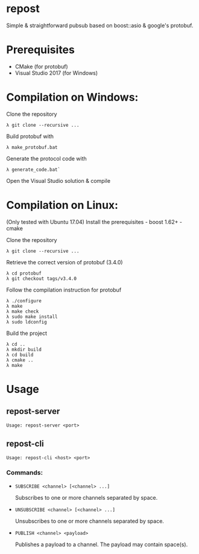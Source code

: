 # repost
Simple &amp; straightforward pubsub based on boost::asio & google's protobuf.

# Prerequisites
 * CMake (for protobuf)
 * Visual Studio 2017 (for Windows)

# Compilation on Windows:

Clone the repository

    λ git clone --recursive ...
    
Build protobuf with 

    λ make_protobuf.bat
    
Generate the protocol code with

    λ generate_code.bat`
    
Open the Visual Studio solution & compile

# Compilation on Linux:

(Only tested with Ubuntu 17.04)
Install the prerequisites
    - boost 1.62+
    - cmake
    
Clone the repository
 
    λ git clone --recursive ...
 
Retrieve the correct version of protobuf (3.4.0)
 
    λ cd protobuf
    λ git checkout tags/v3.4.0

Follow the compilation instruction for protobuf

    λ ./configure
    λ make
    λ make check
    λ sudo make install
    λ sudo ldconfig
    
Build the project

    λ cd ..
    λ mkdir build
    λ cd build
    λ cmake ..
    λ make

# Usage

## repost-server
`Usage: repost-server <port>`

## repost-cli
`Usage: repost-cli <host> <port>`

### Commands:
* `SUBSCRIBE <channel> [<channel> ...]`

  Subscribes to one or more channels separated by space.
  
* `UNSUBSCRIBE <channel> [<channel> ...]`

  Unsubscribes to one or more channels separated by space.
  
* `PUBLISH <channel> <payload>`

  Publishes a payload to a channel. The payload may contain space(s).
